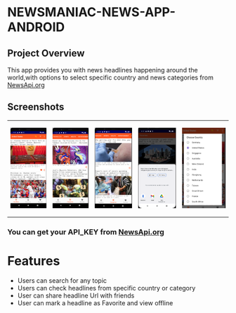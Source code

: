 # NEWSMANIAC-NEWS-APP-ANDROID
## Project Overview
This app provides you with news headlines happening around the world,with options to select specific country and news categories from [NewsApi.org](http://newsapi.org/)

## Screenshots

<table>
<tr>
<td>

 ![Headlines](screenshots/ssht_en_headlines.png)

 </td>
 <td>

 ![Categories](screenshots/ssht_en_categories.png)

 </td>
   <td>

  ![Health](screenshots/ssht_en_health.png)

  </td>
    <td>
    
 ![Share](screenshots/ssht_en_share.png)
  </td>
    <td>

![Country-Selection](screenshots/ssht_en_countrySelection.png)
  </td> 

  </tr>
</table>

### You can get your API_KEY from [NewsApi.org](http://newsapi.org/)
# Features
* Users can search for any topic
* Users can check headlines from specific country or category
* User can share headline Url with friends
* User can mark a headline as Favorite and view offline

